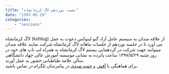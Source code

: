 ```yaml
---
title: "نشست نوزدهم لاگ کرمانشاه"
date: "1397-05-29"
categories:
    - "sessions"
---
```


لاگ کرمانشاه (kshlug) از علاقه مندان به سیستم عامل آزاد گنو لینوکس دعوت به عمل می آورد تا در جلسه نوزدهم از جلسات ماهانه لاگ کرمانشاه شرکت نمایند
علاقه مندان میتوانند جهت شرکت در گردهمایی بیستم لاگ کرمانشاه به همراه لپ تاپ های خود در روز شنبه ۱۳۹۷/۵/۲۹ ساعت پانزده به نشانی موسسه آموزش عالی جهاد دانشگاهی سالن علامه طباطبایی حضور به عمل آورند.
</br>
برای هماهنگی با <a href="https://t.me/afash">آفش</a> و <a href="https://t.me/freetux">حمید صیدی</a> در پیامرسان تلگرام در تماس باشید. 

